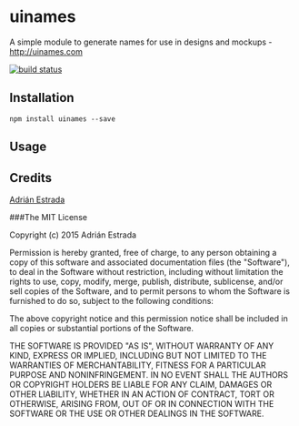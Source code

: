 # uinames

A simple module to generate names for use in designs and mockups - http://uinames.com

[![build status](https://secure.travis-ci.org/edsadr/uinames.png)](http://travis-ci.org/edsadr/uinames)

## Installation

```
npm install uinames --save
```

## Usage

## Credits
[Adrián Estrada](https://github.com/edsadr/)

###The MIT License

Copyright (c) 2015 Adrián Estrada

Permission is hereby granted, free of charge, to any person obtaining a copy
of this software and associated documentation files (the "Software"), to deal
in the Software without restriction, including without limitation the rights
to use, copy, modify, merge, publish, distribute, sublicense, and/or sell
copies of the Software, and to permit persons to whom the Software is
furnished to do so, subject to the following conditions:

The above copyright notice and this permission notice shall be included in
all copies or substantial portions of the Software.

THE SOFTWARE IS PROVIDED "AS IS", WITHOUT WARRANTY OF ANY KIND, EXPRESS OR
IMPLIED, INCLUDING BUT NOT LIMITED TO THE WARRANTIES OF MERCHANTABILITY,
FITNESS FOR A PARTICULAR PURPOSE AND NONINFRINGEMENT. IN NO EVENT SHALL THE
AUTHORS OR COPYRIGHT HOLDERS BE LIABLE FOR ANY CLAIM, DAMAGES OR OTHER
LIABILITY, WHETHER IN AN ACTION OF CONTRACT, TORT OR OTHERWISE, ARISING FROM,
OUT OF OR IN CONNECTION WITH THE SOFTWARE OR THE USE OR OTHER DEALINGS IN
THE SOFTWARE.